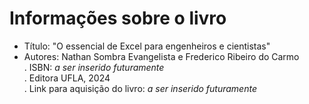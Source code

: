 # Informações sobre o livro
* Título: "O essencial de Excel para engenheiros e cientistas"  
* Autores: Nathan Sombra Evangelista e Frederico Ribeiro do Carmo  
. ISBN: *a ser inserido futuramente*  
. Editora UFLA, 2024  
. Link para aquisição do livro: *a ser inserido futuramente*  
